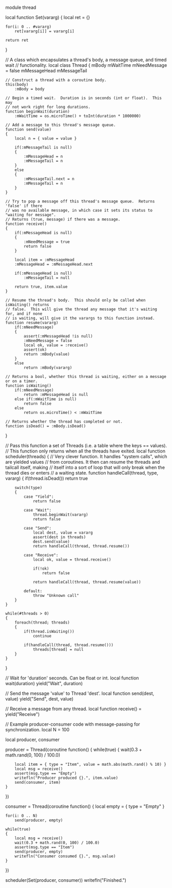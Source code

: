 module thread

local function Set(vararg)
{
	local ret = {}

	for(i: 0 .. #vararg)
		ret[vararg[i]] = vararg[i]

	return ret
}

// A class which encapsulates a thread's body, a message queue, and timed wait
// functionality.
local class Thread
{
	mBody
	mWaitTime
	mNeedMessage = false
	mMessageHead
	mMessageTail

	// Construct a thread with a coroutine body.
	this(body)
		:mBody = body

	// Begin a timed wait.  Duration is in seconds (int or float).  This may
	// not work right for long durations.
	function beginWait(duration)
		:mWaitTime = os.microTime() + toInt(duration * 1000000)

	// Add a message to this thread's message queue.
	function send(value)
	{
		local n = { value = value }

		if(:mMessageTail is null)
		{
			:mMessageHead = n
			:mMessageTail = n
		}
		else
		{
			:mMessageTail.next = n
			:mMessageTail = n
		}
	}

	// Try to pop a message off this thread's message queue.  Returns 'false' if there
	// was no available message, in which case it sets its status to "waiting for message".
	// Returns (true, message) if there was a message.
	function receive()
	{
		if(:mMessageHead is null)
		{
			:mNeedMessage = true
			return false
		}

		local item = :mMessageHead
		:mMessageHead = :mMessageHead.next

		if(:mMessageHead is null)
			:mMessageTail = null

		return true, item.value
	}

	// Resume the thread's body.  This should only be called when isWaiting() returns
	// false.  This will give the thread any message that it's waiting for, and if none
	// is waiting, will give it the varargs to this function instead.
	function resume(vararg)
		if(:mNeedMessage)
		{
			assert(:mMessageHead !is null)
			:mNeedMessage = false
			local ok, value = :receive()
			assert(ok)
			return :mBody(value)
		}
		else
			return :mBody(vararg)

	// Returns a bool, whether this thread is waiting, either on a message or on a timer.
	function isWaiting()
		if(:mNeedMessage)
			return :mMessageHead is null
		else if(:mWaitTime is null)
			return false
		else
			return os.microTime() < :mWaitTime

	// Returns whether the thread has completed or not.
	function isDead() = :mBody.isDead()
}

// Pass this function a set of Threads (i.e. a table where the keys == values).
// This function only returns when all the threads have exited.
local function scheduler(threads)
{
	// Very clever function.  It handles "system calls", which are yielded values
	// from coroutines.  It then can resume the threads and tailcall itself, making
	// itself into a sort of loop that will only break when the thread dies or enters
	// a waiting state.
	function handleCall(thread, type, vararg)
	{
		if(thread.isDead())
			return true

		switch(type)
		{
			case "Yield":
				return false

			case "Wait":
				thread.beginWait(vararg)
				return false

			case "Send":
				local dest, value = vararg
				assert(dest in threads)
				dest.send(value)
				return handleCall(thread, thread.resume())

			case "Receive":
				local ok, value = thread.receive()

				if(!ok)
					return false

				return handleCall(thread, thread.resume(value))

			default:
				throw "Unknown call"
		}
	}

	while(#threads > 0)
	{
		foreach(thread; threads)
		{
			if(thread.isWaiting())
				continue

			if(handleCall(thread, thread.resume()))
				threads[thread] = null
		}
	}
}

// Wait for 'duration' seconds.  Can be float or int.
local function wait(duration)
	yield("Wait", duration)

// Send the message 'value' to Thread 'dest'.
local function send(dest, value)
	yield("Send", dest, value)

// Receive a message from any thread.
local function receive() = yield("Receive")

// Example producer-consumer code with message-passing for synchronization.
local N = 100

local producer, consumer

producer = Thread(coroutine function()
{
	while(true)
	{
		wait(0.3 + math.rand(0, 100) / 100.0)

		local item = { type = "Item", value = math.abs(math.rand() % 10) }
		local msg = receive()
		assert(msg.type == "Empty")
		writefln("Producer produced {}.", item.value)
		send(consumer, item)
	}
})

consumer = Thread(coroutine function()
{
	local empty = { type = "Empty" }

	for(i: 0 .. N)
		send(producer, empty)

	while(true)
	{
		local msg = receive()
		wait(0.3 + math.rand(0, 100) / 100.0)
		assert(msg.type == "Item")
		send(producer, empty)
		writefln("Consumer consumed {}.", msg.value)
	}
})

scheduler(Set(producer, consumer))
writefln("Finished.")